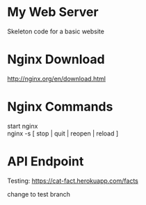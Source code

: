 # My Web Server
Skeleton code for a basic website

# Nginx Download
http://nginx.org/en/download.html

# Nginx Commands
start nginx 
<br/>
nginx -s [ stop | quit | reopen | reload ]

# API Endpoint 

Testing:
https://cat-fact.herokuapp.com/facts

change to test branch
